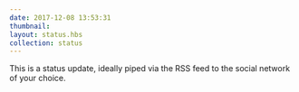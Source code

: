 ```yaml
---
date: 2017-12-08 13:53:31
thumbnail: 
layout: status.hbs
collection: status
---
```


This is a status update, ideally piped via the RSS feed to the social network of your choice.
